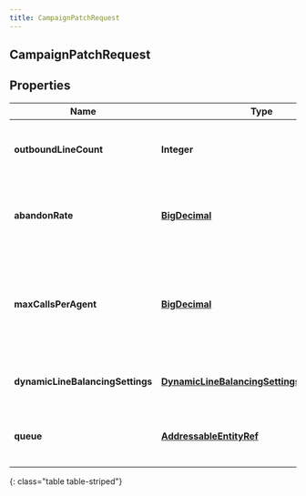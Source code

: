 ```yaml
---
title: CampaignPatchRequest
---
```

## CampaignPatchRequest


## Properties

| Name | Type | Description | Notes |
| ------------ | ------------- | ------------- | ------------- |
| **outboundLineCount** | <!----><!---->**Integer**<!----> | The number of outbound lines to be concurrently dialed. |  [optional] |
| **abandonRate** | <!----><!---->[**BigDecimal**](BigDecimal.html)<!----> | The targeted compliance abandon rate percentage |  [optional] |
| **maxCallsPerAgent** | <!----><!---->[**BigDecimal**](BigDecimal.html)<!----> | The maximum number of calls that can be placed per agent on this campaign |  [optional] |
| **dynamicLineBalancingSettings** | <!----><!---->[**DynamicLineBalancingSettingsPatchRequest**](DynamicLineBalancingSettingsPatchRequest.html)<!----> | Dynamic line balancing settings |  [optional] |
| **queue** | <!----><!---->[**AddressableEntityRef**](AddressableEntityRef.html)<!----> | The Queue for this Campaign to route calls to. |  [optional] |
{: class="table table-striped"}



